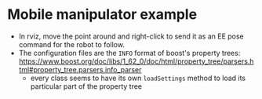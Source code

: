 # Mobile manipulator example

* In rviz, move the point around and right-click to send it as an EE pose
  command for the robot to follow.
* The configuration files are the `INFO` format of boost's property trees:
  <https://www.boost.org/doc/libs/1_62_0/doc/html/property_tree/parsers.html#property_tree.parsers.info_parser>
  - every class seems to have its own `loadSettings` method to load its
    particular part of the property tree

